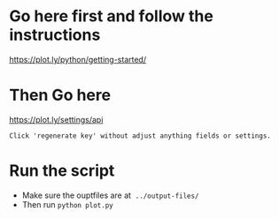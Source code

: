 # Go here first and follow the instructions
https://plot.ly/python/getting-started/

# Then Go here
https://plot.ly/settings/api

    Click 'regenerate key' without adjust anything fields or settings.

# Run the script  
* Make sure the ouptfiles are at  `../output-files/` 
* Then run `python plot.py`
